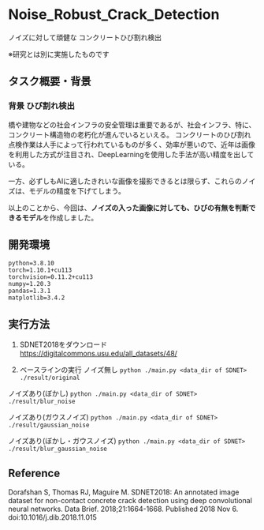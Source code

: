 # Noise_Robust_Crack_Detection
ノイズに対して頑健な コンクリートひび割れ検出

※研究とは別に実施したものです

## タスク概要・背景

### 背景 ひび割れ検出
橋や建物などの社会インフラの安全管理は重要であるが、社会インフラ、特に、コンクリート構造物の⽼朽化が進んでいるといえる。
コンクリートのひび割れ点検作業は人手によって行われているものが多く、効率が悪いので、近年は画像を利用した方式が注目され、DeepLearningを使用した手法が高い精度を出している。

一方、必ずしもAIに適したきれいな画像を撮影できるとは限らず、これらのノイズは、モデルの精度を下げてしまう。

以上のことから、今回は、**ノイズの⼊った画像に対しても、ひびの有無を判断できるモデル**を作成しました。

## 開発環境
```
python=3.8.10
torch=1.10.1+cu113
torchvision=0.11.2+cu113
numpy=1.20.3
pandas=1.3.1
matplotlib=3.4.2
```

## 実行方法

1. SDNET2018をダウンロード
https://digitalcommons.usu.edu/all_datasets/48/

2. ベースラインの実行
ノイズ無し
`python ./main.py <data_dir of SDNET> ./result/original` 

ノイズあり(ぼかし)
`python ./main.py <data_dir of SDNET> ./result/blur_noise`

ノイズあり(ガウスノイズ)
`python ./main.py <data_dir of SDNET> ./result/gaussian_noise`

ノイズあり(ぼかし・ガウスノイズ)
`python ./main.py <data_dir of SDNET> ./result/blur_gaussian_noise` 

## Reference
Dorafshan S, Thomas RJ, Maguire M. SDNET2018: An annotated image dataset for non-contact concrete crack detection using deep convolutional neural networks. Data Brief. 2018;21:1664-1668. Published 2018 Nov 6. doi:10.1016/j.dib.2018.11.015


